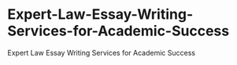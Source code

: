 # Expert-Law-Essay-Writing-Services-for-Academic-Success
Expert Law Essay Writing Services for Academic Success
